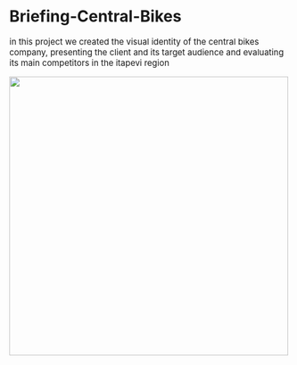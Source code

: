 # Briefing-Central-Bikes

<p style="font-size: 15px">in this project we created the visual identity of the central bikes company, presenting the client and its target audience and evaluating its main competitors in the itapevi region</p>

<img width = "500px" src="https://scontent.fcgh29-1.fna.fbcdn.net/v/t39.30808-6/329247995_1121548428515636_1384878398706368922_n.jpg?stp=cp6_dst-jpg&_nc_cat=107&ccb=1-7&_nc_sid=09cbfe&_nc_ohc=xihLZS-e-1kAX_whzQ-&_nc_ht=scontent.fcgh29-1.fna&oh=00_AfB5m2OTjMMozAVpbCYXvPFYIh-CfHEHbmOnSHFoLMIRuA&oe=64C359D2">

